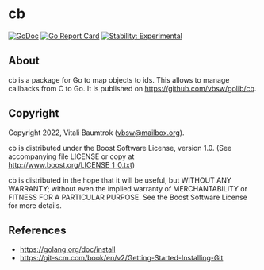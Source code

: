 # cb

[![GoDoc](https://godoc.org/github.com/vbsw/golib/cb?status.svg)](https://godoc.org/github.com/vbsw/golib/cb) [![Go Report Card](https://goreportcard.com/badge/github.com/vbsw/golib/cb)](https://goreportcard.com/report/github.com/vbsw/golib/cb) [![Stability: Experimental](https://masterminds.github.io/stability/experimental.svg)](https://masterminds.github.io/stability/experimental.html)

## About
cb is a package for Go to map objects to ids. This allows to manage callbacks from C to Go. It is published on <https://github.com/vbsw/golib/cb>.

## Copyright
Copyright 2022, Vitali Baumtrok (vbsw@mailbox.org).

cb is distributed under the Boost Software License, version 1.0. (See accompanying file LICENSE or copy at http://www.boost.org/LICENSE_1_0.txt)

cb is distributed in the hope that it will be useful, but WITHOUT ANY WARRANTY; without even the implied warranty of MERCHANTABILITY or FITNESS FOR A PARTICULAR PURPOSE. See the Boost Software License for more details.

## References
- https://golang.org/doc/install
- https://git-scm.com/book/en/v2/Getting-Started-Installing-Git
